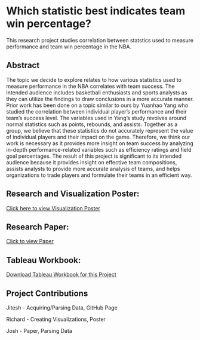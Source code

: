 # Which statistic best indicates team win percentage?

This research project studies correlation between statstics used to measure performance and team win percentage in the NBA.

## Abstract

The topic we decide to explore relates to how various statistics used to measure performance in the NBA correlates with team success. The intended audience includes basketball enthusiasts and sports analysts as they can utilize the findings to draw conclusions in a more accurate manner. Prior work has been done on a topic similar to ours by Yuanhao Yang who studied the correlation between individual player’s performance and their team’s success level. The variables used in Yang’s study revolves around normal statistics such as points, rebounds, and assists. Together as a group, we believe that these statistics do not accurately represent the value of individual players and their impact on the game. Therefore, we think our work is necessary as it provides more insight on team success by analyzing in-depth performance-related variables such as efficiency ratings and field goal percentages. The result of this project is significant to its intended audience because it provides insight on effective team compositions, assists analysts to provide more accurate analysis of teams, and helps organizations to trade players and formulate their teams in an efficient way.

## Research and Visualization Poster:

[Click here to view Visualization Poster](https://github.com/jmotati/CGT270_Final_Project/blob/master/Final%20Poster%20(1).pdf)

## Research Paper:
[Click to view Paper](https://github.com/jmotati/CGT270_Final_Project/blob/master/Final%20Project%20Paper.pdf)

## Tableau Workbook:
[Download Tableau Workbook for this Project](https://github.com/jmotati/CGT270_Final_Project/blob/master/Tableau%20Workbook.zip)

## Project Contributions

Jitesh - Acquiring/Parsing Data, GitHub Page

Richard - Creating Visualizations, Poster

Josh - Paper, Parsing Data
